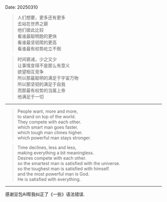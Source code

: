 Date: 20250310

> 人们想要，更多还有更多 <br />
去站在世界之巅 <br />
他们彼此比较<br />
看谁最聪明跑的更快 <br />
看谁最坚韧爬的更高 <br />
看谁最有权势屹立不倒 <br />

> 时间衰减，少之又少 <br />
让事情变得不是那么有意义 <br />
欲望相互竞争 <br />
所以那最聪明的满足于宇宙万物 <br />
所以那坚韧的满足于自我 <br />
而那最有权势的当属上帝 <br />
他满足于一切 <br />


---

> People want, more and more, <br />
to stand on top of the world. <br />
They compete with each other. <br />
which smart man goes faster. <br />
which tough man climes higher. <br />
which powerful man stays stronger. <br />

> Time declines, less and less, <br />
making everything a bit meaningless. <br />
Desires compete with each other. <br />
so the smartest man is satisfied with the universe. <br />
so the toughest man is satisfied with himself. <br />
and the most powerful man is God. <br />
He is satisfied with everything. <br />

---
感谢豆包AI帮我纠正了《一些》语法错误.

